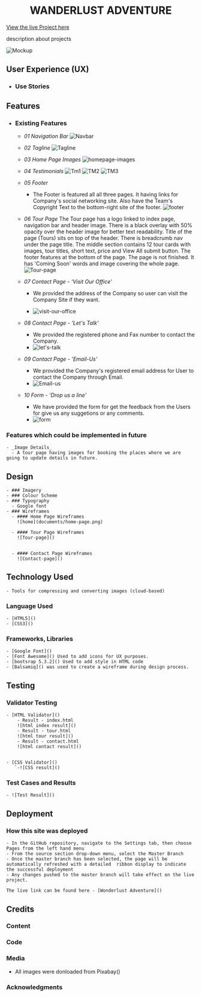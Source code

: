 <h1 align="center">WANDERLUST ADVENTURE </h1>

[View the live Project here](url)

description about projects

![Mockup]()

## User Experience (UX)
  - ### Use Stories

## Features

  - ### Existing Features
    - _01 Navigation Bar_
    ![Navbar]()


    - _02 Tagline_
    ![Tagline]()


    - _03 Home Page Images_
    ![homepage-images]()


    - _04 Testimonials_
    ![Tm1]()
    ![TM2]()
    ![TM3]()


    - _05 Footer_
      - The Footer is featured all all three pages. It having links for Company's social networking site. Also have the Team's Copyright Text to the bottom-right site of the footer.
      ![footer]()


    - _06 Tour Page_
        The Tour page has a logo linked to index page, navigation bar and header image. There is a black overlay with 50% opacity over the header image for better text readability. Title of the page (Tours) sits on top of the header. There is breadcrumb nav under the page title. The middle section contains 12 tour cards with images, tour titles, short text, price and View All submit button. The footer features at the bottom of the page.  The page is not finished.  It has 'Coming Soon' words and image covering the whole page.
        ![Tour-page]()


    - _07 Contact Page - 'Visit Our Office'_
      - We provided the address of the Company so user can visit the Company Site if they want.
      
      - ![visit-our-office]()

    - _08 Contact Page - 'Let's Talk'_
      - We provided the registered phone and Fax number to contact the Company.
      - ![let's-talk]()

    - _09 Contact Page - 'Email-Us'_
      - We provided the Company's registered email address for User to contact the Company through Email.
      - ![Email-us]()

    - _10 Form - 'Drop us a line'_
      - We have provided the form for get the feedback from the Users for give us any suggetions or any comments.
      - ![form]()

### Features which could be implemented in future
    - _Image Details_
      - A tour page having images for booking the places where we are going to update details in future.


 ## Design
    - ### Imagery
    - ### Colour Scheme
    - ### Typography
      - Google font
    - ### Wireframes
      - #### Home Page Wireframes
        ![home](documents/home-page.png)

      - #### Tour Page Wireframes
        ![Tour-page]()
        

      - #### Contact Page Wireframes
        ![Contact-page]()
  
  
## Technology Used
    - Tools for compressing and converting images (cloud-based)

### Language Used
    - [HTML5]()
    - [CSS3]()

### Frameworks, Libraries
    - [Google Font]() 
    - [Font Awesome]() Used to add icons for UX purposes.
    - [bootsrap 5.3.2]() Used to add style in HTML code
    - [Balsamiq]() was used to create a wireframe during design process.
  
## Testing

### Validator Testing

    - [HTML Validator]()
        - Result - index.html
        ![html index result]()
        - Result - tour.html
        ![html tour result]()
        - Result - contact.html
        ![html contact result]()


    - [CSS Validator]()
       `-![CSS result]()

### Test Cases and Results
    - ![Test Result]()

## Deployment

### How this site was deployed

    - In the GitHub repository, navigate to the Settings tab, then choose Pages from the left hand menu 
    - From the source section drop-down menu, select the Master Branch
    - Once the master branch has been selected, the page will be automatically refreshed with a detailed  ribbon display to indicate the successful deployment
    - Any changes pushed to the master branch will take effect on the live project.

    The live link can be found here - [Wonderlust Adventure]()

## Credits

### Content
### Code
### Media
  - All images were donloaded from Pixabay()

### Acknowledgments

  


